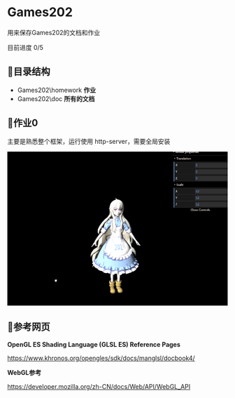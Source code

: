 # Games202
用来保存Games202的文档和作业

目前进度 0/5



## 🔵目录结构

- Games202\homework      **作业**
- Games202\doc                   **所有的文档**



## 🔵作业0

主要是熟悉整个框架，运行使用 http-server，需要全局安装

![00](README/00.png)



## 🔵参考网页

**OpenGL ES Shading Language (GLSL ES) Reference Pages**

https://www.khronos.org/opengles/sdk/docs/manglsl/docbook4/

**WebGL参考**

https://developer.mozilla.org/zh-CN/docs/Web/API/WebGL_API
